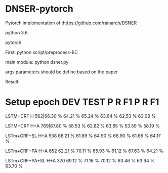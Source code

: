 # DNSER-pytorch
Pytorch implementation of  :https://github.com/rainarch/DSNER

python 3.6

pytorch

First: python script/preprocess-EC

main module: python dsner.py

args parameters should be define based on the paper

Result:

Setup		epoch	         DEV			      TEST
			           P	  R	   F1	     P	    R	 F1
==================================================================
LSTM+CRF	H	562|66.30 %	64.21 %	65.24 %	63.64 %	62.53 %	63.08 %

LSTM+CRF	H+A	769|67.80 %	58.53 %	62.82 %	63.65 %	53.59 %	58.19 %

LSTm+CRF+SL	H+A	538	68.21 %	61.89 %	64.90 %	66.90 %	61.66 %	64.17 %

LSTm+CRF+PA	H+A	652	62.21 %	70.11 %	65.93 %	61.12 %	67.63 %	64.21 %

LSTm+CRF+PA+SL	H+A	370	69.12 %	71.16 %	70.12 %	63.46 %	63.94 %	63.70 %

